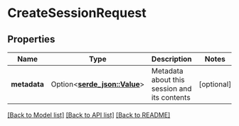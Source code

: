 # CreateSessionRequest

## Properties

Name | Type | Description | Notes
------------ | ------------- | ------------- | -------------
**metadata** | Option<[**serde_json::Value**](.md)> | Metadata about this session and its contents | [optional]

[[Back to Model list]](../README.md#documentation-for-models) [[Back to API list]](../README.md#documentation-for-api-endpoints) [[Back to README]](../README.md)


